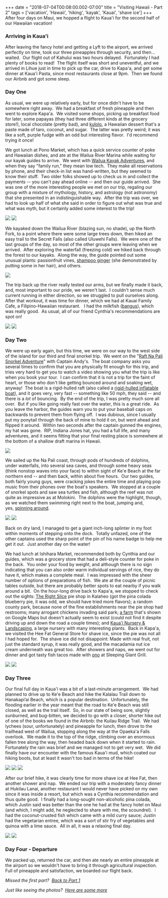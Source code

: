 +++
date = "2018-07-04T00:08:00.002-07:00"
title = "Visiting Hawaii - Part 2"
tags = ['vacation', 'Hawaii', 'hiking', 'kayak', 'Kauai', 'shave ice']
+++
After four days on Maui, we hopped a flight to Kaua'i for the second half of our Hawaiian vacation!

### Arriving in Kaua'i

After leaving the fancy hotel and getting a Lyft to the airport, we arrived perfectly on time, took our three pineapples through security, and then... waited.  Our flight out of Kahului was two hours delayed.  Fortunately I had plenty of books to read!  The flight itself was short and uneventful, and we arrived in Lihue just in time to pick up the car, drive to Kapa'a, and get some dinner at Kaua'i Pasta, since most restaurants close at 9pm.  Then we found our Airbnb and got some sleep.

### Day One

As usual, we were up relatively early, but for once didn't have to be somewhere right away.  We had a breakfast of fresh pineapple and then went to explore Kapa'a.  We visited some shops, picking up breakfast food for later, some papayas (they had three different kinds at the grocery store!), local chocolate (pretty bad), and [kulolo](https://en.wikipedia.org/wiki/Kulolo), a Hawaiian dessert that's a paste made of taro, coconut, and sugar.  The latter was pretty weird; it was like a soft, purple fudge with an odd but interesting flavor.  I'd recommend trying it once!

We got lunch at Pono Market, which has a quick service counter of poke and Hawaiian dishes, and ate at the Wailua River Marina while waiting for our kayak guides to arrive.  We went with [Wailua Kayak Adventures](https://www.wailuakayakadventure.com/), and when they say "family run," they mean low tech.  They make all reservations by phone, and their check-in list was hand-written, but they seemed to know their stuff.  Two older folks showed up to check us in and collect the payments -- you can't pay ahead online -- and then our guide arrived.  She was one of the more interesting people we met on our trip, regaling our group with a mixture of mythology, history, and astrology (not astronomy) that she presented in an indistinguishable way.  After the trip was over, we had to look up half of what she said in order to figure out what was true and what was myth, but it certainly added some interest to the trip!

<img src="https://2.bp.blogspot.com/-3OqWJjOCzAo/WzxpJqbOmjI/AAAAAAAAVRs/eT0QRGsNlR4MF6OGYPNjW1WHHDQ_2Qd9gCKgBGAs/s1600/IMG_20180621_144153.jpg"/>

<img src="https://3.bp.blogspot.com/-jqAOisk8YDg/WzxpJjYBR-I/AAAAAAAAVRs/czRJVfTMz7A8m6f8LX3E2Gs_bCpBVc3hwCKgBGAs/s1600/IMG_20180621_144201.jpg"/>

We kayaked down the Wailua River (blazing sun, no shade), up the North Fork, to a point where there were some large trees down, then hiked an easy trail to the Secret Falls (also called Uluwehi Falls).  We were one of the last groups of the day, so most of the other groups were leaving when we arrived.  After exploring the waterfall (freezing cold) we hiked back through the forest to our kayaks.  Along the way, the guide pointed out some unusual plants: passionfruit vines, [shampoo ginger](http://hihort.blogspot.com/2014/07/awapuhi-shampoo-ginger.html) (she demonstrated by putting some in her hair), and others.

<img src="https://4.bp.blogspot.com/-9OnWgNi_D_0/WzxpRVY9UVI/AAAAAAAAVRw/YyqafRFMM14aY6sk7ji_QppQ7CexIP6KACKgBGAs/s1600/IMG_20180621_154957.jpg"/>

The trip back up the river really tested our arms, but we finally made it back, and, most important to our pride, we weren't last.  I couldn't sense much current running in either direction, so we struggled to pull ourselves along.  After that workout, it was time for dinner, which we had at Kauai Family Cafe, a Filipino-Hawaiian restaurant.   I had the milkfish ([bangus](https://en.wikipedia.org/wiki/Milkfish)), which was really good.  As usual, all of our friend Cynthia's recommendations are spot on!

<img src="https://2.bp.blogspot.com/-50LkA-nZ1zs/WzxrTm-64OI/AAAAAAAAVSY/iV9RXyVRodAyfjiVOGDyzAMtyJ-2snCDACKgBGAs/s1600/IMG_20180621_155010.jpg"/>

<img src="https://4.bp.blogspot.com/-YID___hH5Ws/WzxrTmGlPKI/AAAAAAAAVSY/CXZoBm_Fjok5bS3E5KWFTER4UXjDHyESwCKgBGAs/s1600/IMG_20180621_185934.jpg"/>

### Day Two

We were up early again, but this time, we were on our way to the west side of the island for our third and final snorkel trip.  We went on the "[Raft Na Pali Snorkel Adventure](https://www.napali.com/raft/snorkel/)" with Captain Andy's.  The boat company asks you several times to confirm that you are physically fit enough for this trip, and tries very hard to get you to watch a video showing you what the trip is like when you book your tour.  I can confirm that it is not a trip for the faint of heart, or those who don't like getting bounced around and soaking wet, anyway!  The boat is a rigid-hulled raft (also called a [rigid-hulled inflatable boat](https://en.wikipedia.org/wiki/Rigid-hulled_inflatable_boat)), and it goes very, very fast -- something like 50 mph, they said -- and there is a *lot* of bouncing.  By the end of the trip, I was pretty much sore all over.  But if you like going really fast over the water, this is a great ride.  As you leave the harbor, the guides warn you to put your baseball caps on backwards to prevent them from flying off.  I was dubious, since I usually put my ponytail through the back of mine to hold it on, but went ahead and flipped it around.  Within two seconds after the captain gunned the engines, my hat was gone.  RIP, Indiana Jones hat, you had a full life, and many adventures, and it seems fitting that your final resting place is somewhere at the bottom of a shallow draft marina in Hawaii.

<img src="https://4.bp.blogspot.com/-RmNfbBflrls/WzxpyImxG3I/AAAAAAAAVR8/eqy93e6yOpQio5mE1PpnotTzbLmu98lOwCKgBGAs/s1600/IMG_20180622_093939.jpg"/>

We sailed up the Na Pali coast, through pods of hundreds of dolphins, under waterfalls, into several sea caves, and through some heavy seas (think nonstop waves into your face) to within sight of Ke'e Beach at the far northern end -- and then back, within about five hours.  Our two guides, both fairly young guys, were cracking jokes the entire time and playing pop music from their phones over the boat's speakers.  We stopped at a couple of snorkel spots and saw sea turtles and fish, although the reef was not quite as impressive as at Molokini.  The dolphins were the highlight, though, as we watched them swimming right next to the boat, jumping and, yes, [spinning around](https://en.wikipedia.org/wiki/Spinner_dolphin).

<img src="https://1.bp.blogspot.com/-rIS6pYtN43A/Wzxprj8fGCI/AAAAAAAAVR4/DGcjr7dlAJwfsgKrU_V_IjAFo4e9oqJlgCKgBGAs/s1600/IMG_20180622_084903.jpg"/>

<img src="https://3.bp.blogspot.com/-dIgK68gQMOQ/WzxprmgrmLI/AAAAAAAAVR4/mwN5za598w0brfutuySubBDZnb9YDbrxACKgBGAs/s1600/IMG_20180622_094555.jpg"/>

Back on dry land, I managed to get a giant inch-long splinter in my foot within moments of stepping onto the dock.  Totally unfazed, one of the other captains used the sharp point of the pin of his name badge to help me get it out.  Just another day on the water!

We had lunch at Ishihara Market, recommended both by Cynthia and our guides, which was a grocery store that had a deli-style counter for poke in the back.  You order your food by weight, and although there is no sign indicating that you can also order warm individual servings of rice, they do have it, which makes a complete meal.  I was impressed with the sheer number of options of preparations of fish.  We ate at the couple of picnic tables outside, but there are probably better spots to eat nearby if you walk around a bit.  On the hour-long drive back to Kapa'a, we stopped to check out the sights: [The Right Slice](http://rightslice.com/) pie shop in Kalaheo (got the pina colada blueberry pie, it was odd, we should have tried more flavors); a random county park, because none of the fine establishments near the pie shop had restrooms; many arrogant chickens invading said park; [a farm](http://www.eluawai.com/) that's shown on Google Maps but doesn't actually seem to exist (could not find it despite driving up and down the road a couple times); and [Kaua'i Nursery & Landscaping](http://www.kauainursery.com/index.html), a large nursery with many interesting plants.  Back in Kapa'a, we visited the Hee Fat General Store for shave ice, since the pie was not all I had hoped for.  The shave ice did not disappoint: Made with real fruit, not just the standard syrup, it was really good, and the macadamia nut ice cream underneath was great too.  After showers and naps, we went out for dinner and got tasty fish tacos made with [ono](https://www.hawaii-seafood.org/wild-hawaii-fish/wahoo/) at Sleeping Giant Grill.

<img src="https://1.bp.blogspot.com/-UIzVAKU8_Co/Wzxp4WNBzFI/AAAAAAAAVSA/dbr9rwd6Bnc8SoJl2nMGbap--w14ffupwCKgBGAs/s1600/IMG_20180622_150102.jpg"/>

<img src="https://1.bp.blogspot.com/-oyGBmyeInNo/Wzxp4aXVkDI/AAAAAAAAVSA/UN5-4nXKBVElNap0m8s0Xej0Rv4oNlKtwCKgBGAs/s1600/IMG_20180622_154718.jpg"/>

### Day Three

Our final full day in Kaua'i was a bit of a last-minute arrangement.  We had planned to drive up to Ke'e Beach and hike the Kalalau Trail down to Hanakapi’ai Beach, which is a popular destination.  Unfortunately, the flooding earlier in the year meant that the road to Ke'e Beach was still closed, as well as the trail itself.  So, in our state of being sore, slightly sunburned, and bug-bitten, we decided to go with a closer, shorter hike out of one of the books we found in the Airbnb: the Kuilau Ridge Trail.  We had lychees (sour, unfortunately) and pineapple for lunch, then drove to the trailhead west of Wailua, stopping along the way at the Opaeka'a Falls overlook.  We made it to the top of the ridge, climbing over an enormous fallen tree along the way, then headed back down when it started to rain.  Fortunately the rain was brief and we managed not to get very wet.  We did finally have our encounter with the famous Kaua'i mud, which coated our hiking boots, but at least it wasn't too bad in terms of the hike!

<img src="https://2.bp.blogspot.com/-1r2OTHcNzLY/WzxqIsZEdCI/AAAAAAAAVSE/fbLhX09pYH004wAxeEx2MFW5QpKIrbBgwCKgBGAs/s1600/IMG_20180623_132052.jpg"/>

<img src="https://2.bp.blogspot.com/-Rewm28cUUkg/WzxqIgklivI/AAAAAAAAVSE/j8s_qZvA7h4enOI_B3UtvQMygHdgPpq0QCKgBGAs/s1600/IMG_20180623_132300.jpg"/>

<img src="https://1.bp.blogspot.com/-I_WZuQCWrhE/WzxqIkgLrKI/AAAAAAAAVSE/i2ypFgDIebkv6oJl8QzDTllJ4m2eDSjSwCKgBGAs/s1600/IMG_20180623_142129.jpg"/>

After our brief hike, it was clearly time for more shave ice at Hee Fat, then another shower and nap.  We ended our trip with a moderately fancy dinner at Hukilau Lanai, another restaurant I would never have picked on my own since it was inside a resort, but which was a Cynthia recommendation and thus quite good.  I finally had a long-sought non-alcoholic pina colada, which Justin said was better than the one he had at the fancy hotel on Maui (and which, I might add, he neglected to share with me, the scoundrel).  I had the coconut-crusted fish which came with a mild curry sauce; Justin had the vegetarian entree, which was a sort of stir fry of vegetables and quinoa with a lime sauce.  All in all, it was a relaxing final day.

<img src="https://4.bp.blogspot.com/-SmAS8mIsHQ4/WzxqQqM8I9I/AAAAAAAAVSM/kmraJznfpZM--genPYJt8axeC6S7KF_qACKgBGAs/s1600/IMG_20180622_172128.jpg"/>

<img src="https://1.bp.blogspot.com/-4ExbLjDJGdM/WzxqQilnb3I/AAAAAAAAVSM/Or1csvKkZ7Y0YCz4FWjoqABm58gzPSebQCKgBGAs/s1600/IMG_20180623_143938.jpg"/>

### Day Four - Departure

We packed up, returned the car, and then ate nearly an entire pineapple at the airport so we wouldn't have to bring it through agricultural inspection.  Full of pineapple and satisfaction, we boarded our flight back.

*Missed the first part?  [Back to Part 1](http://notbuiltinaday.blogspot.com/2018/06/visiting-hawaii-part-1.html)*

*Just like seeing the photos?  [Here are some more](https://photos.app.goo.gl/hGCcznGgPxS5DNcM7)*
